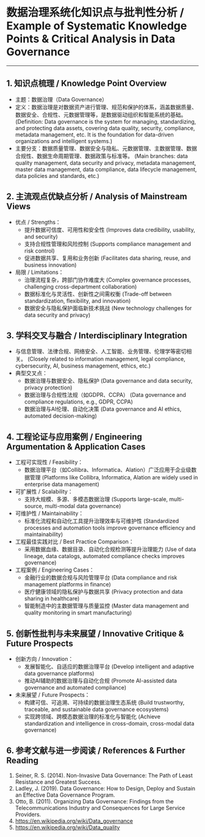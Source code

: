 # 数据治理系统化知识点与批判性分析 / Example of Systematic Knowledge Points & Critical Analysis in Data Governance

---

## 1. 知识点梳理 / Knowledge Point Overview

- 主题：数据治理（Data Governance）
- 定义：数据治理是对数据资产进行管理、规范和保护的体系，涵盖数据质量、数据安全、合规性、元数据管理等，是数据驱动组织和智能系统的基础。
  (Definition: Data governance is the system for managing, standardizing, and protecting data assets, covering data quality, security, compliance, metadata management, etc. It is the foundation for data-driven organizations and intelligent systems.)
- 主要分支：数据质量管理、数据安全与隐私、元数据管理、主数据管理、数据合规性、数据生命周期管理、数据政策与标准等。
  (Main branches: data quality management, data security and privacy, metadata management, master data management, data compliance, data lifecycle management, data policies and standards, etc.)

## 2. 主流观点优缺点分析 / Analysis of Mainstream Views

- 优点 / Strengths：
  - 提升数据可信度、可用性和安全性 (Improves data credibility, usability, and security)
  - 支持合规性管理和风险控制 (Supports compliance management and risk control)
  - 促进数据共享、复用和业务创新 (Facilitates data sharing, reuse, and business innovation)
- 局限 / Limitations：
  - 治理流程复杂，跨部门协作难度大 (Complex governance processes, challenging cross-department collaboration)
  - 数据标准化与灵活性、创新性之间需权衡 (Trade-off between standardization, flexibility, and innovation)
  - 数据安全与隐私保护面临新技术挑战 (New technology challenges for data security and privacy)

## 3. 学科交叉与融合 / Interdisciplinary Integration

- 与信息管理、法律合规、网络安全、人工智能、业务管理、伦理学等密切相关。
  (Closely related to information management, legal compliance, cybersecurity, AI, business management, ethics, etc.)
- 典型交叉点：
  - 数据治理与数据安全、隐私保护 (Data governance and data security, privacy protection)
  - 数据治理与合规性法规（如GDPR、CCPA） (Data governance and compliance regulations, e.g., GDPR, CCPA)
  - 数据治理与AI伦理、自动化决策 (Data governance and AI ethics, automated decision-making)

## 4. 工程论证与应用案例 / Engineering Argumentation & Application Cases

- 工程可实现性 / Feasibility：
  - 数据治理平台（如Collibra、Informatica、Alation）广泛应用于企业级数据管理 (Platforms like Collibra, Informatica, Alation are widely used in enterprise data management)
- 可扩展性 / Scalability：
  - 支持大规模、多源、多模态数据治理 (Supports large-scale, multi-source, multi-modal data governance)
- 可维护性 / Maintainability：
  - 标准化流程和自动化工具提升治理效率与可维护性 (Standardized processes and automation tools improve governance efficiency and maintainability)
- 工程最佳实践对比 / Best Practice Comparison：
  - 采用数据血缘、数据目录、自动化合规检测等提升治理能力 (Use of data lineage, data catalogs, automated compliance checks improves governance)
- 工程案例 / Engineering Cases：
  - 金融行业的数据合规与风险管理平台 (Data compliance and risk management platforms in finance)
  - 医疗健康领域的隐私保护与数据共享 (Privacy protection and data sharing in healthcare)
  - 智能制造中的主数据管理与质量监控 (Master data management and quality monitoring in smart manufacturing)

## 5. 创新性批判与未来展望 / Innovative Critique & Future Prospects

- 创新方向 / Innovation：
  - 发展智能化、自适应的数据治理平台 (Develop intelligent and adaptive data governance platforms)
  - 推动AI辅助的数据治理与自动化合规 (Promote AI-assisted data governance and automated compliance)
- 未来展望 / Future Prospects：
  - 构建可信、可追溯、可持续的数据治理生态系统 (Build trustworthy, traceable, and sustainable data governance ecosystems)
  - 实现跨领域、跨模态数据治理的标准化与智能化 (Achieve standardization and intelligence in cross-domain, cross-modal data governance)

## 6. 参考文献与进一步阅读 / References & Further Reading

1. Seiner, R. S. (2014). Non-Invasive Data Governance: The Path of Least Resistance and Greatest Success.
2. Ladley, J. (2019). Data Governance: How to Design, Deploy and Sustain an Effective Data Governance Program.
3. Otto, B. (2011). Organizing Data Governance: Findings from the Telecommunications Industry and Consequences for Large Service Providers.
4. <https://en.wikipedia.org/wiki/Data_governance>
5. <https://en.wikipedia.org/wiki/Data_quality>
